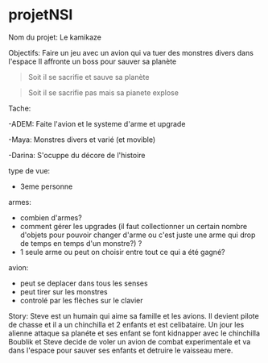 # projetNSI

Nom du projet:
Le kamikaze


Objectifs:
Faire un jeu avec un avion qui va tuer des monstres divers dans l'espace
Il affronte un boss pour sauver sa planète
>Soit il se sacrifie et sauve sa planète 

>Soit il se sacrifie pas mais sa pianete explose



Tache:

-ADEM: Faite l'avion et le systeme d'arme et upgrade

-Maya: Monstres divers et varié (et movible)

-Darina: S'ocuppe du décore de l'histoire 

type de vue:
- 3eme personne

armes:
- combien d'armes?
- comment gérer les upgrades (il faut collectionner un certain nombre d'objets pour pouvoir changer d'arme ou c'est juste une arme qui drop de temps en temps d'un monstre?) ?
- 1 seule arme ou peut on choisir entre tout ce qui a été gagné?


avion:
- peut se deplacer dans tous les senses
- peut tirer sur les monstres
- controlé par les flèches sur le clavier

Story:
Steve est un humain qui aime sa famille et les avions. Il devient pilote de chasse et il a un chinchilla et 2 enfants et est celibataire.
Un jour les alienne attaque sa planéte et ses enfant se font kidnapper avec le chinchilla Boublik et Steve decide de voler un avion de combat experimentale et va dans l'espace pour sauver ses enfants et detruire le vaisseau mere. 
